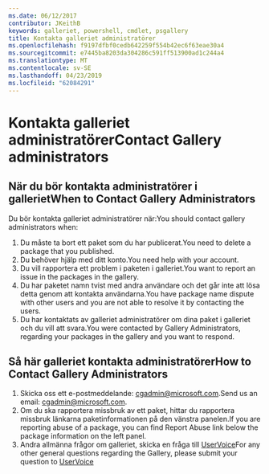 ```yaml
---
ms.date: 06/12/2017
contributor: JKeithB
keywords: galleriet, powershell, cmdlet, psgallery
title: Kontakta galleriet administratörer
ms.openlocfilehash: f9197dfbf0cedb642259f554b42ec6f63eae30a4
ms.sourcegitcommit: e7445ba8203da304286c591ff513900ad1c244a4
ms.translationtype: MT
ms.contentlocale: sv-SE
ms.lasthandoff: 04/23/2019
ms.locfileid: "62084291"
---
```

# <a name="contact-gallery-administrators"></a><span data-ttu-id="d2756-103">Kontakta galleriet administratörer</span><span class="sxs-lookup"><span data-stu-id="d2756-103">Contact Gallery administrators</span></span>

## <a name="when-to-contact-gallery-administrators"></a><span data-ttu-id="d2756-104">När du bör kontakta administratörer i galleriet</span><span class="sxs-lookup"><span data-stu-id="d2756-104">When to Contact Gallery Administrators</span></span>

<span data-ttu-id="d2756-105">Du bör kontakta galleriet administratörer när:</span><span class="sxs-lookup"><span data-stu-id="d2756-105">You should contact gallery administrators when:</span></span>

1. <span data-ttu-id="d2756-106">Du måste ta bort ett paket som du har publicerat.</span><span class="sxs-lookup"><span data-stu-id="d2756-106">You need to delete a package that you published.</span></span>
2. <span data-ttu-id="d2756-107">Du behöver hjälp med ditt konto.</span><span class="sxs-lookup"><span data-stu-id="d2756-107">You need help with your account.</span></span>
3. <span data-ttu-id="d2756-108">Du vill rapportera ett problem i paketen i galleriet.</span><span class="sxs-lookup"><span data-stu-id="d2756-108">You want to report an issue in the packages in the gallery.</span></span>
4. <span data-ttu-id="d2756-109">Du har paketet namn tvist med andra användare och det går inte att lösa detta genom att kontakta användarna.</span><span class="sxs-lookup"><span data-stu-id="d2756-109">You have package name dispute with other users and you are not able to resolve it by contacting the users.</span></span>
5. <span data-ttu-id="d2756-110">Du har kontaktats av galleriet administratörer om dina paket i galleriet och du vill att svara.</span><span class="sxs-lookup"><span data-stu-id="d2756-110">You were contacted by Gallery Administrators, regarding your packages in the gallery and you want to respond.</span></span>

## <a name="how-to-contact-gallery-administrators"></a><span data-ttu-id="d2756-111">Så här galleriet kontakta administratörer</span><span class="sxs-lookup"><span data-stu-id="d2756-111">How to Contact Gallery Administrators</span></span>

1. <span data-ttu-id="d2756-112">Skicka oss ett e-postmeddelande: cgadmin@microsoft.com.</span><span class="sxs-lookup"><span data-stu-id="d2756-112">Send us an email: cgadmin@microsoft.com.</span></span>
2. <span data-ttu-id="d2756-113">Om du ska rapportera missbruk av ett paket, hittar du rapportera missbruk länkarna paketinformationen på den vänstra panelen.</span><span class="sxs-lookup"><span data-stu-id="d2756-113">If you are reporting abuse of a package, you can find Report Abuse link below the package information on the left panel.</span></span>
3. <span data-ttu-id="d2756-114">Andra allmänna frågor om galleriet, skicka en fråga till [UserVoice](http://windowsserver.uservoice.com/forums/301869-powershell)</span><span class="sxs-lookup"><span data-stu-id="d2756-114">For any other general questions regarding the Gallery, please submit your question to [UserVoice](http://windowsserver.uservoice.com/forums/301869-powershell)</span></span>

